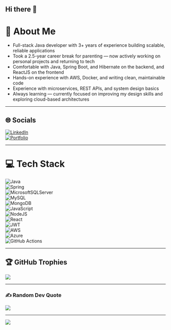 ## Hi there 👋

# 💫 About Me

- Full-stack Java developer with 3+ years of experience building scalable, reliable applications  
- Took a 2.5-year career break for parenting — now actively working on personal projects and returning to tech  
- Comfortable with Java, Spring Boot, and Hibernate on the backend, and ReactJS on the frontend  
- Hands-on experience with AWS, Docker, and writing clean, maintainable code  
- Experience with microservices, REST APIs, and system design basics  
- Always learning — currently focused on improving my design skills and exploring cloud-based architectures  

---

## 🌐 Socials

[![LinkedIn](https://img.shields.io/badge/LinkedIn-0A66C2?style=for-the-badge&logo=linkedin&logoColor=white)](https://linkedin.com/in/deeksha-tripathi-778014195)  
[![Portfolio](https://img.shields.io/badge/Portfolio-F97316?style=for-the-badge&logo=firefox-browser&logoColor=white)](https://deekshamypersonal.github.io/myportfolio)


---

# 💻 Tech Stack

![Java](https://img.shields.io/badge/java-%23ED8B00.svg?style=for-the-badge&logo=openjdk&logoColor=white)  
![Spring](https://img.shields.io/badge/spring-%236DB33F.svg?style=for-the-badge&logo=spring&logoColor=white)  
![MicrosoftSQLServer](https://img.shields.io/badge/Microsoft%20SQL%20Server-CC2927?style=for-the-badge&logo=microsoft%20sql%20server&logoColor=white)  
![MySQL](https://img.shields.io/badge/mysql-4479A1.svg?style=for-the-badge&logo=mysql&logoColor=white)  
![MongoDB](https://img.shields.io/badge/MongoDB-%234ea94b.svg?style=for-the-badge&logo=mongodb&logoColor=white)  
![JavaScript](https://img.shields.io/badge/javascript-%23323330.svg?style=for-the-badge&logo=javascript&logoColor=%23F7DF1E)  
![NodeJS](https://img.shields.io/badge/node.js-6DA55F?style=for-the-badge&logo=node.js&logoColor=white)  
![React](https://img.shields.io/badge/react-%2320232a.svg?style=for-the-badge&logo=react&logoColor=%2361DAFB)  
![JWT](https://img.shields.io/badge/JWT-black?style=for-the-badge&logo=JSON%20web%20tokens)  
![AWS](https://img.shields.io/badge/AWS-%23FF9900.svg?style=for-the-badge&logo=amazon-aws&logoColor=white)  
![Azure](https://img.shields.io/badge/azure-%230072C6.svg?style=for-the-badge&logo=microsoftazure&logoColor=white)  
![GitHub Actions](https://img.shields.io/badge/github%20actions-%232671E5.svg?style=for-the-badge&logo=githubactions&logoColor=white)  

---

## 🏆 GitHub Trophies

![](https://github-profile-trophy.vercel.app/?username=deekshamypersonal&theme=radical&no-frame=false&no-bg=true&margin-w=4)

---

### ✍️ Random Dev Quote

![](https://quotes-github-readme.vercel.app/api?type=horizontal&theme=radical)

---

[![](https://visitcount.itsvg.in/api?id=deekshamypersonal&icon=0&color=0)](https://visitcount.itsvg.in)

